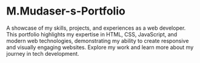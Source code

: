 # M.Mudaser-s-Portfolio
A showcase of my skills, projects, and experiences as a web developer. This portfolio highlights my expertise in HTML, CSS, JavaScript, and modern web technologies, demonstrating my ability to create responsive and visually engaging websites. Explore my work and learn more about my journey in tech development.
